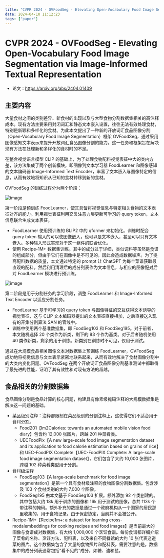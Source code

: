 ```yaml
---
title: "CVPR 2024 - OVFoodSeg - Elevating Open-Vocabulary Food Image Segmentation via Image-Informed Textual Representation"
date: 2024-04-10 11:12:23
tags: ["paper"]
---
```

# CVPR 2024 - OVFoodSeg - Elevating Open-Vocabulary Food Image Segmentation via Image-Informed Textual Representation

* 论文：<https://arxiv.org/abs/2404.01409>

## 主要内容

大量食材之间的类别差异、新食材的出现以及与大型食物分割数据集相关的高注释成本。现有方法主要采用封闭词汇和静态文本嵌入设置，往往无法有效处理食材，特别是新颖和多样化的食材。为此本文提出了一种新的开放词汇食品图像分割（Open-Vocabulary Food Image Segmentation）框架 OVFoodSeg，通过采用图像感知文本表示来提升开放词汇食品图像分割的能力。这一任务和框架旨在解决现有方法在处理新和多样化的食材时的不足。

在整合视觉语言模型 CLIP 的基础上，为了处理食物配料视觉表征中大的类内方差，该方法集成了两个创新模块，即图像到文本学习器 FoodLearner 和图像感知的文本编码器 Image-Informed Text Encoder，丰富了文本嵌入与图像特定的信息，从而有效地将知识从已知的食材转移到新的食材。

OVFoodSeg 的训练过程分为两个阶段：

![image](https://github.com/lartpang/blog/assets/26847524/7d86100e-568c-4a81-92e5-1e26689b1193)

第一阶段是预训练 FoodLearner，使其具备将视觉信息与特定相关食物的文本表征对齐的能力。利用视觉表征利用交叉注意力层更新可学习的 query token，文本信息联合生成文本表征。

* FoodLearner 使用预训练的 BLIP2 中的 qformer 来初始化。训练时配合 query token 输入的可以使图像嵌入，也可以是文本嵌入，甚至可以只有文本嵌入。多种输入形式实现对于这一组件的联合优化。
* 使用 Recipe-1M+ 数据集训练。其中的成分过于详细，类似调料等虽然是食谱的组成部分，但由于它们在图像中是不可见的，因此会造成数据噪声。为了提高配料数据的质量，本文通过特定的 prompt 让 ChatGPT 为每个菜谱获取最直观的配料。然后利用清理后的成分列表作为文本信息，与相应的图像配对后对 FoodLearner 模块进行预训练。

![image](https://github.com/lartpang/blog/assets/26847524/b53ac26c-7911-44f0-acc6-7e6c3efd31d9)

第二阶段是用于分割任务的学习阶段，调整 FoodLearner 和 Image-Informed Text Encoder 以适应分割任务。

* FoodLearner 基于可学习的 query token 与图像特征的交互获得文本诱导的视觉表征，这与 CLIP 文本编码器提出的文本表征直接相加，之后直接送入现有的开集分割算法 SAN 的管线中。
* 训练中使用两个基准数据集，即 FoodSeg103 和 FoodSeg195。对于前者，本文随机选择 20 个类作为新类，剩下的 83 个作为基类。对于后者随机使用 40 类作新类，剩余的用于训练。新类别在训练时不可见，仅用于测试。

通过在大规模食品相关图像文本对数据集上预训练 FoodLearner，OVFoodSeg 成功地将视觉信息与文本表示紧密地联系起来，从而有效地解决了食材图像分割中的大类内变化问题。OVFoodSeg 在两个开放词汇食品图像分割基准测试中都取得了最先进的性能，证明了其有效性和对现有方法的超越。

## 食品相关的分割数据集

食品图像分割是食品计算的核心问题，构建具有像素级掩码注释的大规模数据集是解决这一问题的基础。

* 菜品级别注释：注释都限制在菜品级别的分割注释上，这使得它们不适合用于食材分割。
    * Food201【Im2Calories: towards an automated mobile vision food diary】包含约 12,000 张图片，跨越 201 种菜肴类。
    * UECFoodPix【A new large-scale food image segmentation dataset and its application to food calorie estimation based on grains of rice】和 UEC-FoodPIX Complete【UEC-FoodPIX Complete: A large-scale food image segmentation dataset】，它们包含了大约 10,000 张图片，跨越 102 种菜肴类型用于分割。
* 食材级注释
    * FoodSeg103【A large-scale benchmark for food image segmentation】是第一个具有食材级注释的食物图像分割数据集。包含涉及 103 个食材类别的大约 7,000 个图像。
    * FoodSeg195 由本文基于 FoodSeg103 扩展。额外添加 92 个类创建的。其中包括大约 18k 用于训练的图像和 16k 用于测试的图像，总共 113k 个带注释的掩码。额外补充的数据是通过一个政府机构从一个国家的居民那里收集的，用于食物记录。由于保密协定，当前并不会被公开。
* Recipe-1M+【Recipe1m+: a dataset for learning cross-modalembeddings for cooking recipes and food images】是当前最大的图像与食谱成对数据集，有大约 1,000,000 个烹饪食谱。每份食谱都详细介绍了菜肴的名称、烹饪方法、配料表，以及来自不同餐馆的大约 10 张代表这道菜的图片。这个数据集包含了大量的食物照片和配料表。需要注意的是，数据集中的成分列表通常包括“看不见的”成分，如糖、油和盐。
